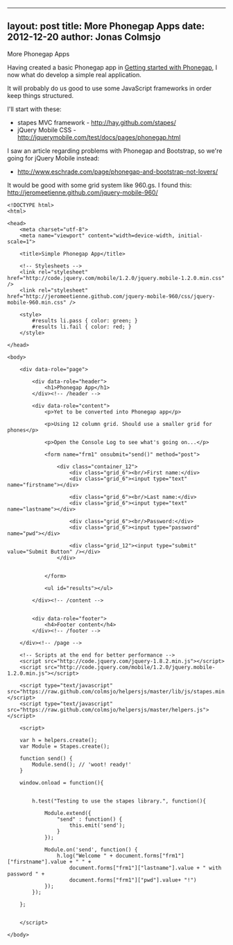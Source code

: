 
---
layout: post
title: More Phonegap Apps
date: 2012-12-20
author: Jonas Colmsjo
---

More Phonegap Apps





Having created a basic Phonegap app in [Getting started with Phonegap](/121212_Phonegap),
I now what do develop a simple real application.

It will probably do us good to use some JavaScript frameworks in order keep things structured.

I'll start with these:

 * stapes MVC framework - http://hay.github.com/stapes/
 * jQuery Mobile CSS - http://jquerymobile.com/test/docs/pages/phonegap.html
 

I saw an article regarding problems with Phonegap and Bootstrap, so we're going for jQuery Mobile instead:

 * http://www.eschrade.com/page/phonegap-and-bootstrap-not-lovers/

It would be good with some grid system like 960.gs. I found this: http://jeromeetienne.github.com/jquery-mobile-960/



```
<!DOCTYPE html> 
<html>

<head>
	<meta charset="utf-8">
	<meta name="viewport" content="width=device-width, initial-scale=1"> 

	<title>Simple Phonegap App</title>

	<!-- Stylesheets -->
	<link rel="stylesheet" href="http://code.jquery.com/mobile/1.2.0/jquery.mobile-1.2.0.min.css" />
	<link rel="stylesheet" href="http://jeromeetienne.github.com/jquery-mobile-960/css/jquery-mobile-960.min.css" />

	<style>
		#results li.pass { color: green; }
		#results li.fail { color: red; }
	</style>

</head> 

<body> 

	<div data-role="page">

		<div data-role="header">
			<h1>Phonegap App</h1>
		</div><!-- /header -->

		<div data-role="content">
			<p>Yet to be converted into Phonegap app</p>

			<p>Using 12 column grid. Should use a smaller grid for phones</p>

			<p>Open the Console Log to see what's going on...</p>

			<form name="frm1" onsubmit="send()" method="post">

				<div class="container_12">
					<div class="grid_6"><br/>First name:</div>
					<div class="grid_6"><input type="text"     name="firstname"></div>

					<div class="grid_6"><br/>Last name:</div>
					<div class="grid_6"><input type="text"     name="lastname"></div>

					<div class="grid_6"><br/>Password:</div>
					<div class="grid_6"><input type="password" name="pwd"></div>

					<div class="grid_12"><input type="submit"  value="Submit Button" /></div>
			    </div>
				

			</form>

			<ul id="results"></ul>

		</div><!-- /content -->

		
		<div data-role="footer">
			<h4>Footer content</h4>
		</div><!-- /footer -->
		
	</div><!-- /page -->

	<!-- Scripts at the end for better performance -->
	<script src="http://code.jquery.com/jquery-1.8.2.min.js"></script>
	<script src="http://code.jquery.com/mobile/1.2.0/jquery.mobile-1.2.0.min.js"></script>

	<script type="text/javascript" src="https://raw.github.com/colmsjo/helpersjs/master/lib/js/stapes.min.js"></script>
	<script type="text/javascript" src="https://raw.github.com/colmsjo/helpersjs/master/helpers.js"></script>

	<script>

	var h = helpers.create();
	var Module = Stapes.create();

	function send() {
	    Module.send(); // 'woot! ready!'
	}

	window.onload = function(){


		h.test("Testing to use the stapes library.", function(){
			
		    Module.extend({
		        "send" : function() {
		            this.emit('send');
		        }
		    });

			Module.on('send', function() {
				h.log("Welcome " + document.forms["frm1"]["firstname"].value + " " + 
					document.forms["frm1"]["lastname"].value + " with password " + 
					document.forms["frm1"]["pwd"].value+ "!")
		    });
		});
  
	};
	
	
	</script>

</body>

```



